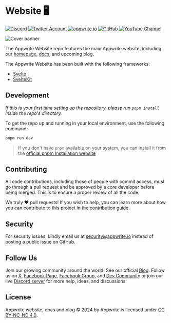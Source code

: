 # Website 🖥️

[![Discord](https://img.shields.io/discord/564160730845151244?label=discord&style=flat-square)](https://appwrite.io/discord)
[![Twitter Account](https://img.shields.io/twitter/follow/appwrite?color=00acee&label=twitter&style=flat-square)](https://twitter.com/appwrite)
[![appwrite.io](https://img.shields.io/badge/appwrite-.io-f02e65?style=flat-square)](https://appwrite.io)
[![GitHub](https://img.shields.io/github/followers/appwrite?label=GitHub&style=social)](https://github.com/appwrite)
[![YouTube Channel](https://img.shields.io/youtube/channel/subscribers/UCyGmL7X3LeQaYxzjH9N7WwA?label=YouTube&style=social)](https://www.youtube.com/@Appwrite)


![Cover banner](/../../../.github/blob/main/profile/images/banner.png)

The Appwrite Website repo features the main Appwrite website, including our [homepage](https://appwrite.io), [docs](https://appwrite.io/docs), and upcoming blog.

The Appwrite Website has been built with the following frameworks:

-   [Svelte](https://svelte.dev/)
-   [SvelteKit](https://kit.svelte.dev/)

## Development

_If this is your first time setting up the repository, please run `pnpm install` inside the repo's directory._

To get the repo up and running in your local environment, use the following command:

```bash
pnpm run dev
```

> If you don't have `pnpm` available on your system, you can install it from the [official pnpm Installation website](https://pnpm.io/installation)

## Contributing

All code contributions, including those of people with commit access, must go through a pull request and be approved by a core developer before being merged. This is to ensure a proper review of all the code.

We truly ❤️ pull requests! If you wish to help, you can learn more about how you can contribute to this project in the [contribution guide](./CONTRIBUTING.md).

## Security

For security issues, kindly email us at [security@appwrite.io](mailto:security@appwrite.io) instead of posting a public issue on GitHub.

## Follow Us

Join our growing community around the world! See our official [Blog](https://appwrite.io/blog). Follow us on [X](https://twitter.com/appwrite), [Facebook Page](https://www.facebook.com/appwrite.io), [Facebook Group](https://www.facebook.com/groups/appwrite.developers/), and [Dev Community](https://dev.to/appwrite) or join our live [Discord server](https://appwrite.io/discord) for more help, ideas, and discussions.

## License

Appwrite website, docs and blog © 2024 by Appwrite is licensed under [CC BY-NC-ND 4.0](https://creativecommons.org/licenses/by-nc-nd/4.0/).
